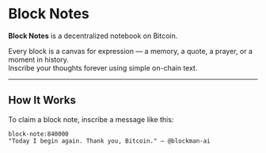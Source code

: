 # Block Notes

**Block Notes** is a decentralized notebook on Bitcoin.

Every block is a canvas for expression — a memory, a quote, a prayer, or a moment in history.  
Inscribe your thoughts forever using simple on-chain text.

---

## How It Works

To claim a block note, inscribe a message like this:

```text
block-note:840000
"Today I begin again. Thank you, Bitcoin." – @blockman-ai
